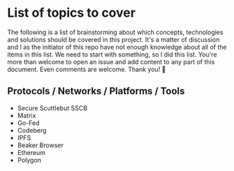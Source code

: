 # List of topics to cover

The following is a list of brainstorming about which concepts, technologies and solutions should be covered in this project. It's a matter of discussion and I as the initiator of this repo have not enough knowledge about all of the items in this list. We need to start with something, so I did this list. You're more than welcome to open an issue and add content to any part of this document. Even comments are welcome. Thank you! 💚

## Protocols / Networks / Platforms / Tools

- Secure Scuttlebut SSCB
- Matrix
- Go-Fed
- Codeberg
- IPFS
- Beaker Browser
- Ethereum
- Polygon
